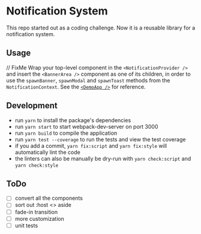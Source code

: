# Notification System

This repo started out as a coding challenge. Now it is a reusable library for a notification system.

## Usage

// FixMe
Wrap your top-level component in the `<NotificationProvider />` and insert the `<BannerArea />` component as one of its children, in order to use the `spawnBanner`, `spawnModal` and `spawnToast` methods from the `NotificationContext`. See the [`<DemoApp />`](src/demo-app.tsx) for reference.

## Development

* run `yarn` to install the package's dependencies
* run `yarn start` to start webpack-dev-server on port 3000
* run `yarn build` to compile the application
* run `yarn test --coverage` to run the tests and view the test coverage
* if you add a commit, `yarn fix:script` and `yarn fix:style` will automatically lint the code
* the linters can also be manually be dry-run with `yarn check:script` and `yarn check:style`

## ToDo

* [ ] convert all the components
* [ ] sort out :host <> aside
* [ ] fade-in transition
* [ ] more customization
* [ ] unit tests
